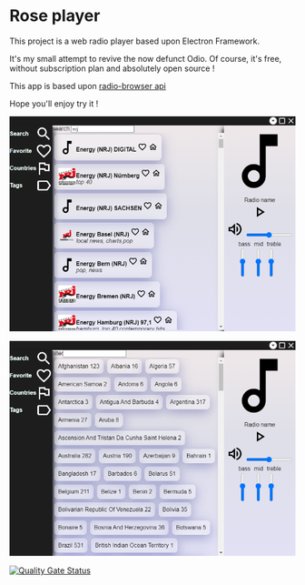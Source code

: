 # Rose player


This project is a web radio player based upon Electron Framework.
 
It's my small attempt to revive the now defunct Odio. Of course, it's free, without subscription plan and absolutely open source ! 

This app is based upon [radio-browser api](https://www.npmjs.com/package/radio-browser)

Hope you'll enjoy try it !


![Search](search.png)


![Countries](countries.png)

[![Quality Gate Status](https://sonarcloud.io/api/project_badges/measure?project=KhanFromChedum_RosePlayer&metric=alert_status)](https://sonarcloud.io/dashboard?id=KhanFromChedum_RosePlayer)


